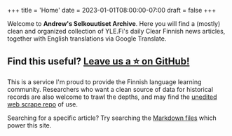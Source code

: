 +++
title = 'Home'
date = 2023-01-01T08:00:00-07:00
draft = false
+++

Welcome to **Andrew's Selkouutiset Archive**. Here you will find a (mostly) clean
and organized collection of YLE.Fi's daily Clear Finnish news articles, together
with English translations via Google Translate.

## Find this useful? [Leave us a ⭐ on GitHub!](https://github.com/hiAndrewQuinn/selkouutiset-archive)

This is a service I'm proud to provide the Finnish language learning community.
Researchers who want a clean source of data for historical records are also
welcome to trawl the depths, and may find the [unedited web scrape repo](https://github.com/hiAndrewQuinn/selkouutiset-scrape) of use.

Searching for a specific article? Try searching the [Markdown files](https://github.com/search?q=repo%3AhiAndrewQuinn%2Fselkouutiset-scrape-cleaned+esimerkiksi&type=code) which power this site.
